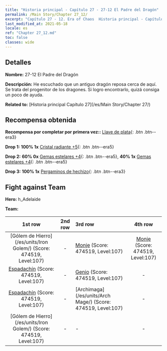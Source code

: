 ```yaml
---
title: "Historia principal - Capítulo 27 - 27-12 El Padre del Dragón"
permalink: /Main Story/Chapter 27_12/
excerpt: "Capítulo 27 - 12. Era of Chaos  Historia principal - Capítulo 27_12. 27-12 El Padre del Dragón"
last_modified_at: 2021-05-18
locale: es
ref: "Chapter 27_12.md"
toc: false
classes: wide
---
```


## Detalles

 **Nombre:** 27-12 El Padre del Dragón

 **Descripción:** He escuchado que un antiguo dragón reposa cerca de aquí. Se trata del progenitor de los dragones. Si logro encontrarlo, quizá consiga un poco de ayuda.

 **Related to:** [Historia principal Capítulo 27](/es/Main Story/Chapter 27/)

## Recompensa obtenida

 **Recompensa por completar por primera vez::** [Llave de plata](/ItemsES/con_693/){: .btn .btn--era3}

 **Drop 1:** **100% 1x** [Cristal radiante +5](/ItemsES/mat_101/){: .btn .btn--era5}

 **Drop 2:** **60% 0x** [Gemas estelares +4](/ItemsES/mat_93/){: .btn .btn--era5}, **40% 1x** [Gemas estelares +4](/ItemsES/mat_93/){: .btn .btn--era5}

 **Drop 3:** **100% 1x** [Pergaminos de hechizo](/ItemsES/con_694/){: .btn .btn--era3}


## Fight against Team
 **Hero:** h_Adelaide

 **Team:**


  | 1st row | 2nd row | 3rd row | 4th row |
  |:----:|:----:|:----|:----:|
  | [Gólem de Hierro](/es/units/Iron Golem/) (Score: 474519, Level:107)  | - | [Monje](/es/units/Monk/) (Score: 474519, Level:107)  | [Monje](/es/units/Monk/) (Score: 474519, Level:107)  |
  | [Espadachín](/es/units/Swordsman/) (Score: 474519, Level:107)  | - | [Genio](/es/units/Genie/) (Score: 474519, Level:107)  | - |
  | [Espadachín](/es/units/Swordsman/) (Score: 474519, Level:107)  | - | [Archimaga](/es/units/Arch Mage/) (Score: 474519, Level:107)  | - |
  | [Gólem de Hierro](/es/units/Iron Golem/) (Score: 474519, Level:107)  | - | - | - |


